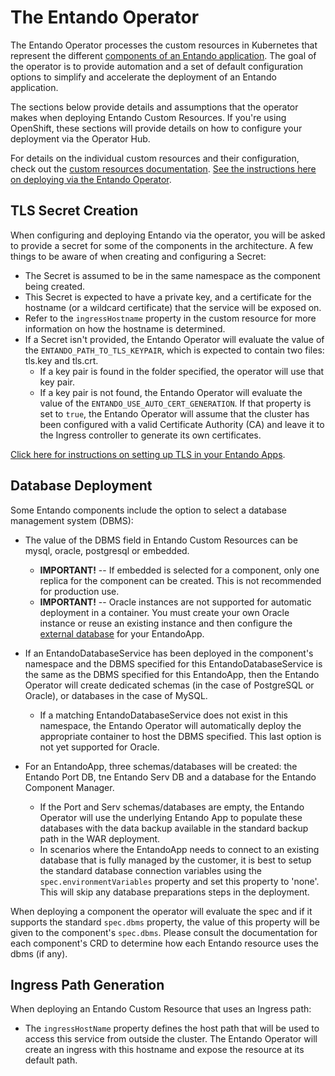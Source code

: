 # The Entando Operator

The Entando Operator processes the custom resources in Kubernetes that represent the different [components of an Entando application](../README.md).
The goal of the operator is to provide automation and a set of default configuration options to simplify and accelerate the deployment of an Entando application.

The sections below provide details and assumptions that the operator makes when deploying Entando Custom Resources. If you're using OpenShift, these sections will provide details on how to configure your deployment via the Operator Hub.

For details on the individual custom resources and their configuration, check out the [custom resources documentation](../reference/custom-resources.md). [See the instructions here on deploying via the Entando Operator](../../tutorials/getting-started/openshift-install-by-operator.md).

## TLS Secret Creation

When configuring and deploying Entando via the operator, you will be asked to provide a secret for some of the components in the architecture. A few things to be aware of when creating and configuring a Secret:

- The Secret is assumed to be in the same namespace as the component being created.
- This Secret is expected to have a private key, and a certificate for the hostname (or a wildcard certificate) that the service will be exposed on.
- Refer to the `ingressHostname` property in the custom resource for more information on how the hostname is determined.
- If a Secret isn't provided, the Entando Operator will evaluate the value of the `ENTANDO_PATH_TO_TLS_KEYPAIR`, which is expected to contain two files: tls.key and tls.crt.
  - If a key pair is found in the folder specified, the operator will use that key pair.
  - If a key pair is not found, the Entando Operator will evaluate the value of the `ENTANDO_USE_AUTO_CERT_GENERATION`. If that property is set to `true`, the Entando Operator will assume that the cluster has been configured with a valid Certificate Authority (CA) and leave it to the Ingress controller to generate its own certificates.

[Click here for instructions on setting up TLS in your Entando Apps](../../tutorials/getting-started/openshift-install-by-operator.md).

## Database Deployment

Some Entando components include the option to select a database management system (DBMS):

- The value of the DBMS field in Entando Custom Resources can be mysql, oracle, postgresql or embedded.
  - **IMPORTANT!** -- If embedded is selected for a component, only one replica for the component can be created. This is not recommended for production use.
  - **IMPORTANT!** -- Oracle instances are not supported for automatic deployment in a container. You must create your own Oracle instance or reuse an existing instance and then configure the [external database](../../tutorials/devops/external-db.md) for your EntandoApp.

- If an EntandoDatabaseService has been deployed in the component's namespace and the DBMS specified for this EntandoDatabaseService is the same as the DBMS specified for this EntandoApp, then the Entando Operator will create dedicated
 schemas (in the case of PostgreSQL or Oracle), or databases in the case of MySQL.
   - If a matching EntandoDatabaseService does not exist in this namespace, the Entando Operator
     will automatically deploy the appropriate container to host the DBMS specified. This last option is not yet supported for Oracle.
- For an EntandoApp, three schemas/databases will be created: the Entando Port DB, tne Entando Serv DB and a database for the Entando Component Manager.
   - If the Port and Serv schemas/databases are empty, the Entando Operator  will use the underlying Entando App to populate these databases with the data backup available in the standard backup path in the WAR deployment.
  - In scenarios where the EntandoApp needs to connect to an existing database that is fully managed
   by the customer, it is best to setup the standard database connection variables using the
   `spec.environmentVariables` property and set this property to 'none'. This will skip any database
   preparations steps in the deployment.

When deploying a component the operator will evaluate the spec and if it supports the standard `spec.dbms`
property, the value of this property will be given to the component's `spec.dbms`. Please consult
the documentation for each component's CRD to determine how each Entando resource uses the dbms (if any).

## Ingress Path Generation

When deploying an Entando Custom Resource that uses an Ingress path:

- The `ingressHostName` property defines the host path that will be used to access this
  service from outside the cluster. The Entando Operator will create an ingress with this hostname and expose the resource at its default path.
 
